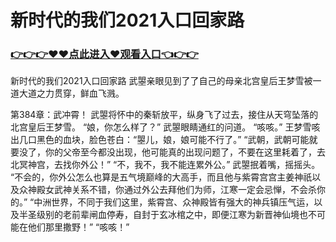 # 新时代的我们2021入口回家路

### <a href="https://github.com/xinfue/dunp/issues/2">👉👉👉♥♥点此进入♥观看入口👈👉👉</a>

新时代的我们2021入口回家路
武曌亲眼见到了了自己的母亲北宫皇后王梦雪被一道大道之力贯穿，鲜血飞溅。

第384章：武冲霄！
    武曌将怀中的秦斩放平，纵身飞了过去，接住从天穹坠落的北宫皇后王梦雪。
    “娘，你怎么样了？”
    武曌眼睛通红的问道。
    “咳咳。”
    王梦雪咳出几口黑色的血块，脸色苍白：“曌儿，娘，娘可能不行了。”
    “武朝，武朝可能就要没了，你的父帝至今都没出现，他可能真的出现问题了，不要在这里耗着了，去北冥神宫，去找你外公！”
    “不，我不，我不能连累外公。”
    武曌抿着嘴，摇摇头。
    “不会的，你外公怎么也算是五气境巅峰的大高手，而且他与紫霄宫宫主姜神祇以及众神殿女武神关系不错，你通过外公去拜他们为师，江寒一定会忌惮，不会杀你的。”
    “中洲世界，不同于我们这里，紫霄宫、众神殿皆有强大的神兵镇压气运，以及半圣级别的老前辈闸血停寿，自封于玄冰棺之中，即便江寒为新晋神仙境也不可能在他们那里撒野！”
    “咳咳！”
